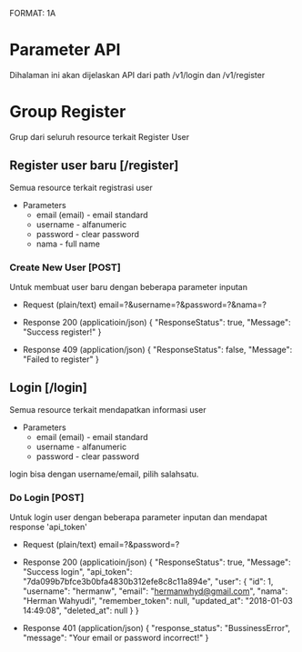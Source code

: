 FORMAT: 1A

# Parameter API
Dihalaman ini akan dijelaskan API dari path /v1/login dan /v1/register

# Group Register
Grup dari seluruh resource terkait Register User

## Register user baru [/register]
Semua resource terkait registrasi user

+ Parameters
  + email (email) - email standard
  + username - alfanumeric
  + password - clear password
  + nama - full name

### Create New User [POST]
Untuk membuat user baru dengan beberapa parameter inputan

+ Request (plain/text)
    email=?&username=?&password=?&nama=?

+ Response 200 (applicatioin/json)
    {
        "ResponseStatus": true,
        "Message": "Success register!"
    }

+ Response 409 (application/json)
    {
        "ResponseStatus": false,
        "Message": "Failed to register"
    }

## Login [/login]
Semua resource terkait mendapatkan informasi user

+ Parameters
  + email (email) - email standard
  + username - alfanumeric
  + password - clear password

login bisa dengan username/email, pilih salahsatu.

### Do Login [POST]
Untuk login user dengan beberapa parameter inputan dan mendapat response 'api_token'

+ Request (plain/text)
    email=?&password=?

+ Response 200 (applicatioin/json)
    {
    "ResponseStatus": true,
    "Message": "Success login",
    "api_token": "7da099b7bfce3b0bfa4830b312efe8c8c11a894e",
    "user": {
        "id": 1,
        "username": "hermanw",
        "email": "hermanwhyd@gmail.com",
        "nama": "Herman Wahyudi",
        "remember_token": null,
        "updated_at": "2018-01-03 14:49:08",
        "deleted_at": null
    }
}

+ Response 401 (application/json)
    {
        "response_status": "BussinessError",
        "message": "Your email or password incorrect!"
    }
